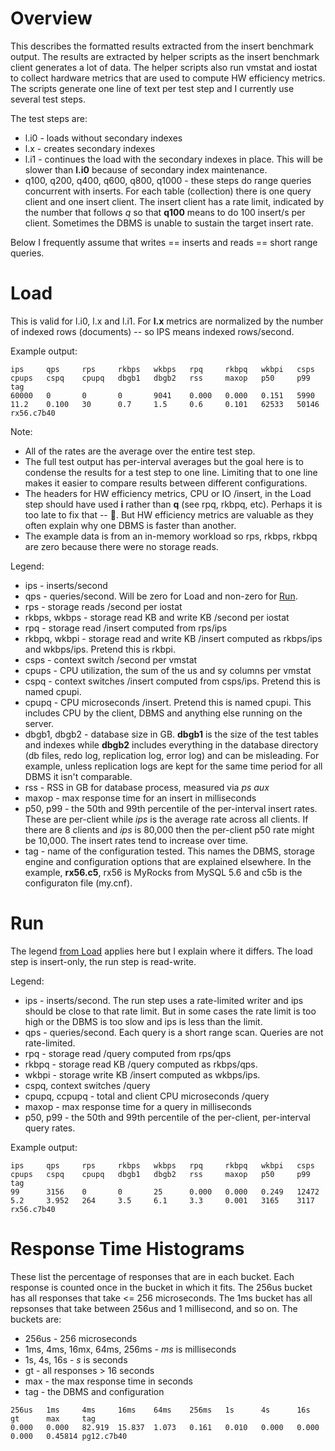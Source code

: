 # Overview

This describes the formatted results extracted from the insert benchmark output.
The results are extracted by helper scripts as the insert benchmark client generates a lot of data.
The helper scripts also run vmstat and iostat to collect hardware metrics that are used to compute HW efficiency metrics. 
The scripts generate one line of text per test step and I currently use several test steps.

The test steps are:
* l.i0 - loads without secondary indexes
* l.x - creates secondary indexes
* l.i1 - continues the load with the secondary indexes in place. This will be slower than **l.i0** because of secondary index maintenance.
* q100, q200, q400, q600, q800, q1000 - these steps do range queries concurrent with inserts. For each table (collection) there is one query client and one insert client. The insert client has a rate limit, indicated by the number that follows *q* so that **q100** means to do 100 insert/s per client. Sometimes the DBMS is unable to sustain the target insert rate.

Below I frequently assume that writes == inserts and reads == short range queries.

# Load

This is valid for l.i0, l.x and l.i1. For **l.x** metrics are normalized by the number of indexed rows (documents) -- so IPS means indexed rows/second.

Example output:
```
ips     qps     rps     rkbps   wkbps   rpq     rkbpq   wkbpi   csps    cpups   cspq    cpupq   dbgb1   dbgb2   rss     maxop   p50     p99     tag
60000   0       0       0       9041    0.000   0.000   0.151   5990    11.2    0.100   30      0.7     1.5     0.6     0.101   62533   50146   rx56.c7b40
```

Note:
* All of the rates are the average over the entire test step.
* The full test output has per-interval averages but the goal here is to condense the results for a test step to one line.
  Limiting that to one line makes it easier to compare results between different configurations.
* The headers for HW efficiency metrics, CPU or IO /insert, in the Load step should have used **i** rather than **q** 
  (see rpq, rkbpq, etc). Perhaps it is too late to fix that -- :clown_face:. But HW efficiency metrics are valuable as
  they often explain why one DBMS is faster than another.
* The example data is from an in-memory workload so rps, rkbps, rkbpq are zero because there were no storage reads.

Legend:
* ips - inserts/second
* qps - queries/second. Will be zero for Load and non-zero for [Run](master#Run).
* rps - storage reads /second per iostat
* rkbps, wkbps - storage read KB and write KB /second per iostat
* rpq - storage read /insert computed from rps/ips
* rkbpq, wkbpi - storage read and write KB /insert computed as rkbps/ips and wkbps/ips. Pretend this is rkbpi.
* csps - context switch /second per vmstat
* cpups - CPU utilization, the sum of the us and sy columns per vmstat
* cspq - context switches /insert computed from csps/ips. Pretend this is named cpupi.
* cpupq - CPU microseconds /insert. Pretend this is named cpupi. This includes CPU by the client, DBMS and anything else running on the server.
* dbgb1, dbgb2 - database size in GB. **dbgb1** is the size of the test tables and indexes while **dbgb2** includes everything in the database directory (db files, redo log, replication log, error log) and can be misleading. For example, unless replication logs are kept for the same time period for all DBMS it isn't comparable.
* rss - RSS in GB for database process, measured via *ps aux*
* maxop - max response time for an insert in milliseconds
* p50, p99 - the 50th and 99th percentile of the per-interval insert rates. These are per-client while *ips* is the average rate across all clients. If there are 8 clients and *ips* is 80,000 then the per-client p50 rate might be 10,000. The insert rates tend to increase over time.
* tag - name of the configuration tested. This names the DBMS, storage engine and configuration options that are 
  explained elsewhere. In the example, **rx56.c5**, rx56 is MyRocks from MySQL 5.6 and c5b is the configuraton file (my.cnf).

# Run

The legend [from Load](master#load) applies here but I explain where it differs. The load step is insert-only, the run step
is read-write.

Legend:
* ips - inserts/second. The run step uses a rate-limited writer and ips should be close to that rate limit. But in some
        cases the rate limit is too high or the DBMS is too slow and ips is less than the limit.
* qps - queries/second. Each query is a short range scan. Queries are not rate-limited.
* rpq - storage read /query computed from rps/qps
* rkbpq - storage read KB /query computed as rkbps/qps.
* wkbpi - storage write KB /insert computed as wkbps/ips.
* cspq, context switches /query
* cpupq, ccpupq - total and client CPU microseconds /query
* maxop - max response time for a query in milliseconds
* p50, p99 - the 50th and 99th percentile of the per-client, per-interval query rates.

Example output:
```
ips     qps     rps     rkbps   wkbps   rpq     rkbpq   wkbpi   csps    cpups   cspq    cpupq   dbgb1   dbgb2   rss     maxop   p50     p99     tag
99      3156    0       0       25      0.000   0.000   0.249   12472   5.2     3.952   264     3.5     6.1     3.3     0.001   3165    3117    rx56.c7b40
```

# Response Time Histograms

These list the percentage of responses that are in each bucket. Each response is counted once in the bucket in which it fits. The 256us bucket has all responses that take <= 256 microseconds. The 1ms bucket has all repsonses that take between 256us and 1 millisecond, and so on. The buckets are:
* 256us - 256 microseconds
* 1ms, 4ms, 16mx, 64ms, 256ms - *ms* is milliseconds
* 1s, 4s, 16s - *s* is seconds
* gt - all responses > 16 seconds
* max - the max response time in seconds
* tag - the DBMS and configuration 

```
256us   1ms     4ms     16ms    64ms    256ms   1s      4s      16s     gt      max     tag
0.000   0.000   82.919  15.837  1.073   0.161   0.010   0.000   0.000   0.000   0.45814 pg12.c7b40
```
